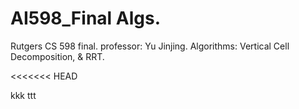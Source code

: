 # AI598_Final Algs.
Rutgers CS 598 final. professor: Yu Jinjing. Algorithms: Vertical Cell Decomposition, &amp; RRT.

<<<<<<< HEAD

kkk
ttt

